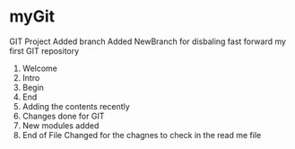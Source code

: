 # myGit
GIT Project
Added branch 
Added NewBranch for disbaling fast forward
my first GIT repository
1. Welcome
2. Intro
3. Begin
4. End
5. Adding the contents recently
6. Changes done for GIT
7. New modules added
8. End of File
Changed for the chagnes to check in the read me file